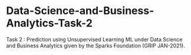 # Data-Science-and-Business-Analytics-Task-2
Task 2 : Prediction using Unsupervised Learning ML under Data Science and Business Analytics given by the Sparks Foundation (GRIP JAN-2021).
